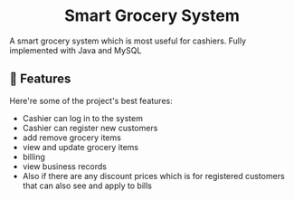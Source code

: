 <h1 align="center" id="title">Smart Grocery System</h1>

<p id="description">A smart grocery system which is most useful for cashiers. Fully implemented with Java and MySQL</p>

  
  
<h2>🧐 Features</h2>

Here're some of the project's best features:

*   Cashier can log in to the system
*   Cashier can register new customers
*   add remove grocery items
*   view and update grocery items
*   billing
*   view business records
*   Also if there are any discount prices which is for registered customers that can also see and apply to bills

  
